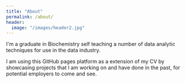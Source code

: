```yaml
---
title: "About"
permalink: /about/
header:
  image: "/images/header2.jpg"
---
```


I'm a graduate in Biochemistry self teaching a number of data analytic techniques for use in the data industry.

I am using this GitHub pages platform as a extension of my CV by showcasing projects that I am working on and have done in the past, for potential employers to come and see.
